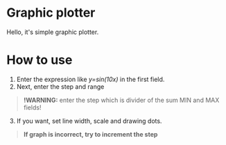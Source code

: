 # Graphic plotter
Hello, it's simple graphic plotter.

# How to use
1. Enter the expression like _y=sin(10x)_ in the first field.
2. Next, enter the step and range<br>
> **!WARNING:** enter the step which is divider of the sum MIN and MAX fields!

3. If you want, set line width, scale and drawing dots.

> **If graph is incorrect, try to increment the step**
